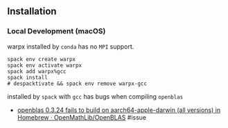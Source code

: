 

## Installation

### Local Development (macOS)

warpx installed by `conda` has no `MPI` support.

```
spack env create warpx
spack env activate warpx
spack add warpx%gcc
spack install
# despacktivate && spack env remove warpx-gcc
```

installed by `spack` with `gcc` has bugs when compiling `openblas`

- [openblas 0.3.24 fails to build on aarch64-apple-darwin (all versions) in Homebrew · OpenMathLib/OpenBLAS](https://github.com/OpenMathLib/OpenBLAS/issues/4212) #issue